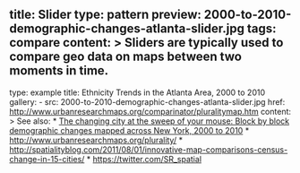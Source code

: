 title: Slider
type: pattern
preview: 2000-to-2010-demographic-changes-atlanta-slider.jpg
tags: compare
content: >
    Sliders are typically used to compare geo data on maps between two moments in time.
---
type: example
title: Ethnicity Trends in the Atlanta Area, 2000 to 2010
gallery:
    - src: 2000-to-2010-demographic-changes-atlanta-slider.jpg
      href: http://www.urbanresearchmaps.org/comparinator/pluralitymap.htm
content: >
    See also: 
     * [The changing city at the sweep of your mouse: Block by block demographic changes mapped across New York, 2000 to 2010](http://www.urbanresearchmaps.org/plurality/blockmaps.htm) 
     * http://www.urbanresearchmaps.org/plurality/
     * http://spatialityblog.com/2011/08/01/innovative-map-comparisons-census-change-in-15-cities/
     * https://twitter.com/SR_spatial
      
